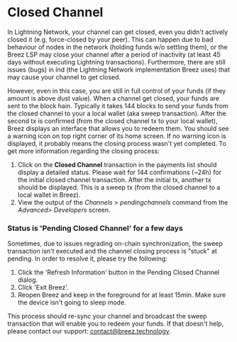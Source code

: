 # Closed Channel

In Lightning Network, your channel can get closed, even you didn't actively closed it (e.g. force-closed by your peer). This can happen due to bad behaviour of nodes in the network (holding funds w/o settling them), or the Breez LSP may close your channel after a period of inactivity (at least 45 days without executing Lightning transactions). Furthermore, there are still issues (bugs) in lnd (the Lightning Network implementation Breez uses) that may cause your channel to get closed.

However, even in this case, you are still in full control of your funds (if they amount is above dust value). When a channel get closed, your funds are sent to the block hain. Typically it takes 144 blocks to send your funds from the closed channel to your a local wallet (aka sweep transaction). After the second tx is confirmed (from the closed channel tx to your local wallet), Breez displays an interface that allows you to redeem them. You should see a warning icon on top right corner of its home screen. If no warning icon is displayed, it probably means the closing process wasn't yet completed.
To get more information regarding the closing process:
1. Click on the **Closed Channel** transaction in the payments list should display a detailed status. Please wait for 144 confirmations (~24h) for the initial closed channel transaction. After the initial tx, another tx should be displayed. This is a sweep tx (from the closed channel to a local wallet in Breez).
2. View the output of the _Channels > pendingchannels_ command from the _Advanced> Developers_ screen. 

### Status is 'Pending Closed Channel' for a few days

Sometimes, due to issues regrading on-chain synchronization, the sweep transaction isn't executed and the channel closing process is "stuck" at pending. In order to resolve it, please try the following:
1. Click the 'Refresh Information' button in the Pending Closed Channel dialog.
2. Click 'Exit Breez'.
3. Reopen Breez and keep in the foreground for at least 15min. Make sure the device isn't going to sleep mode.

This process should re-sync your channel and broadcast the sweep transaction that will enable you to redeem your funds. If that doesn't help, please contact our support: contact@breez.technology.
